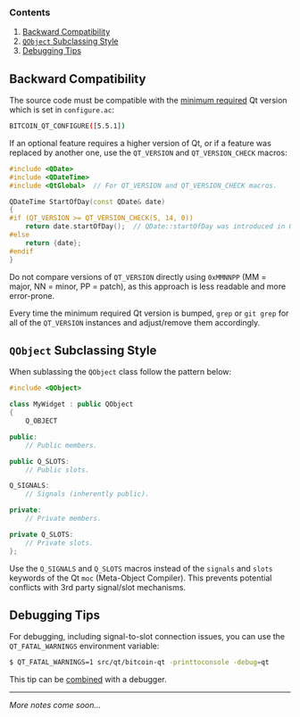 ### Contents

1. [Backward Compatibility](#backward-compatibility)
2. [`QObject` Subclassing Style](#qobject-subclassing-style)
3. [Debugging Tips](#debugging-tips)

## Backward Compatibility

The source code must be compatible with the [minimum required](https://github.com/bitcoin/bitcoin/blob/master/doc/dependencies.md) Qt version which is set in `configure.ac`:
```sh
BITCOIN_QT_CONFIGURE([5.5.1])
```

If an optional feature requires a higher version of Qt, or if a feature was replaced by another one, use the `QT_VERSION` and `QT_VERSION_CHECK` macros:

```cpp
#include <QDate>
#include <QDateTime>
#include <QtGlobal>  // For QT_VERSION and QT_VERSION_CHECK macros.

QDateTime StartOfDay(const QDate& date)
{
#if (QT_VERSION >= QT_VERSION_CHECK(5, 14, 0))
    return date.startOfDay();  // QDate::startOfDay was introduced in Qt 5.14.0.
#else
    return {date};
#endif
}

```

Do not compare versions of `QT_VERSION` directly using `0xMMNNPP` (MM = major, NN = minor, PP = patch), as this approach is less readable and more error-prone.

Every time the minimum required Qt version is bumped, `grep` or `git grep` for all of the `QT_VERSION` instances and adjust/remove them accordingly.

## `QObject` Subclassing Style

When sublassing the `QObject` class follow the pattern below:

```cpp
#include <QObject>

class MyWidget : public QObject
{
    Q_OBJECT

public:
    // Public members.

public Q_SLOTS:
    // Public slots.

Q_SIGNALS:
    // Signals (inherently public).

private:
    // Private members.

private Q_SLOTS:
    // Private slots.
};
```

Use the `Q_SIGNALS` and `Q_SLOTS` macros instead of the `signals` and `slots` keywords of the Qt `moc` (Meta-Object Compiler). This prevents potential conflicts with 3rd party signal/slot mechanisms.

## Debugging Tips

For debugging, including signal-to-slot connection issues, you can use the `QT_FATAL_WARNINGS` environment variable:

```sh
$ QT_FATAL_WARNINGS=1 src/qt/bitcoin-qt -printtoconsole -debug=qt
```

This tip can be [combined](https://github.com/bitcoin/bitcoin/pull/16118#issuecomment-503184695) with a debugger.

***

_More notes come soon..._